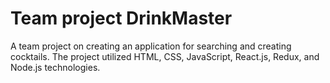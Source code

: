 # Team project DrinkMaster

A team project on creating an application for searching and creating cocktails. 
The project utilized HTML, CSS, JavaScript, React.js, Redux, and Node.js technologies.
